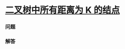 # [二叉树中所有距离为 K 的结点](https://leetcode-cn.com/problems/all-nodes-distance-k-in-binary-tree)

### 问题

### 解答

```

```

